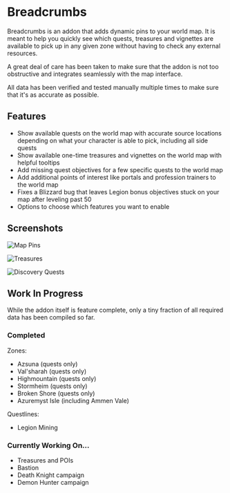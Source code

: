 # Breadcrumbs

Breadcrumbs is an addon that adds dynamic pins to your world map. It is meant to help you quickly see which quests, treasures and vignettes are available to pick up in any given zone without having to check any external resources.

A great deal of care has been taken to make sure that the addon is not too obstructive and integrates seamlessly with the map interface.

All data has been verified and tested manually multiple times to make sure that it's as accurate as possible.

## Features

- Show available quests on the world map with accurate source locations depending on what your character is able to pick, including all side quests
- Show available one-time treasures and vignettes on the world map with helpful tooltips
- Add missing quest objectives for a few specific quests to the world map
- Add additional points of interest like portals and profession trainers to the world map
- Fixes a Blizzard bug that leaves Legion bonus objectives stuck on your map after leveling past 50
- Options to choose which features you want to enable

## Screenshots

![Map Pins](https://i.imgur.com/k3zVLC9.png)

![Treasures](https://i.imgur.com/qahmcqj.png)

![Discovery Quests](https://i.imgur.com/DiOxFIm.png)

## Work In Progress

While the addon itself is feature complete, only a tiny fraction of all required data has been compiled so far.

### Completed

Zones:
- Azsuna (quests only)
- Val'sharah (quests only)
- Highmountain (quests only)
- Stormheim (quests only)
- Broken Shore (quests only)
- Azuremyst Isle (including Ammen Vale)

Questlines:
- Legion Mining

### Currently Working On...

- Treasures and POIs
- Bastion
- Death Knight campaign
- Demon Hunter campaign
